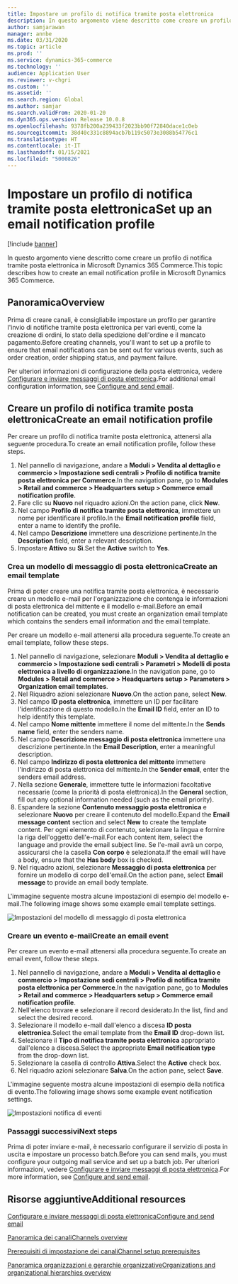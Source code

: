 ```yaml
---
title: Impostare un profilo di notifica tramite posta elettronica
description: In questo argomento viene descritto come creare un profilo di notifica tramite posta elettronica in Microsoft Dynamics 365 Commerce.
author: samjarawan
manager: annbe
ms.date: 03/31/2020
ms.topic: article
ms.prod: ''
ms.service: dynamics-365-commerce
ms.technology: ''
audience: Application User
ms.reviewer: v-chgri
ms.custom: ''
ms.assetid: ''
ms.search.region: Global
ms.author: samjar
ms.search.validFrom: 2020-01-20
ms.dyn365.ops.version: Release 10.0.8
ms.openlocfilehash: 9378fb200a239433f2023bb90f72840dace1c0eb
ms.sourcegitcommit: 38d40c331c8894acb7b119c5073e3088b54776c1
ms.translationtype: HT
ms.contentlocale: it-IT
ms.lasthandoff: 01/15/2021
ms.locfileid: "5000826"
---
```

# <a name="set-up-an-email-notification-profile"></a><span data-ttu-id="ad8e5-103">Impostare un profilo di notifica tramite posta elettronica</span><span class="sxs-lookup"><span data-stu-id="ad8e5-103">Set up an email notification profile</span></span>


[!include [banner](includes/banner.md)]

<span data-ttu-id="ad8e5-104">In questo argomento viene descritto come creare un profilo di notifica tramite posta elettronica in Microsoft Dynamics 365 Commerce.</span><span class="sxs-lookup"><span data-stu-id="ad8e5-104">This topic describes how to create an email notification profile in Microsoft Dynamics 365 Commerce.</span></span>

## <a name="overview"></a><span data-ttu-id="ad8e5-105">Panoramica</span><span class="sxs-lookup"><span data-stu-id="ad8e5-105">Overview</span></span>

<span data-ttu-id="ad8e5-106">Prima di creare canali, è consigliabile impostare un profilo per garantire l'invio di notifiche tramite posta elettronica per vari eventi, come la creazione di ordini, lo stato della spedizione dell'ordine e il mancato pagamento.</span><span class="sxs-lookup"><span data-stu-id="ad8e5-106">Before creating channels, you'll want to set up a profile to ensure that email notifications can be sent out for various events, such as order creation, order shipping status, and payment failure.</span></span>

<span data-ttu-id="ad8e5-107">Per ulteriori informazioni di configurazione della posta elettronica, vedere [Configurare e inviare messaggi di posta elettronica](../fin-ops-core/fin-ops/organization-administration/configure-email.md?toc=/dynamics365/commerce/toc.json).</span><span class="sxs-lookup"><span data-stu-id="ad8e5-107">For additional email configuration information, see [Configure and send email](../fin-ops-core/fin-ops/organization-administration/configure-email.md?toc=/dynamics365/commerce/toc.json).</span></span>

## <a name="create-an-email-notification-profile"></a><span data-ttu-id="ad8e5-108">Creare un profilo di notifica tramite posta elettronica</span><span class="sxs-lookup"><span data-stu-id="ad8e5-108">Create an email notification profile</span></span>

<span data-ttu-id="ad8e5-109">Per creare un profilo di notifica tramite posta elettronica, attenersi alla seguente procedura.</span><span class="sxs-lookup"><span data-stu-id="ad8e5-109">To create an email notification profile, follow these steps.</span></span>

1. <span data-ttu-id="ad8e5-110">Nel pannello di navigazione, andare a **Moduli \> Vendita al dettaglio e commercio \> Impostazione sedi centrali \> Profilo di notifica tramite posta elettronica per Commerce**.</span><span class="sxs-lookup"><span data-stu-id="ad8e5-110">In the navigation pane, go to **Modules \> Retail and commerce \> Headquarters setup \> Commerce email notification profile**.</span></span>
1. <span data-ttu-id="ad8e5-111">Fare clic su **Nuovo** nel riquadro azioni.</span><span class="sxs-lookup"><span data-stu-id="ad8e5-111">On the action pane, click **New**.</span></span>
1. <span data-ttu-id="ad8e5-112">Nel campo **Profilo di notifica tramite posta elettronica**, immettere un nome per identificare il profilo.</span><span class="sxs-lookup"><span data-stu-id="ad8e5-112">In the **Email notification profile** field, enter a name to identify the profile.</span></span>
1. <span data-ttu-id="ad8e5-113">Nel campo **Descrizione** immettere una descrizione pertinente.</span><span class="sxs-lookup"><span data-stu-id="ad8e5-113">In the **Description** field, enter a relevant description.</span></span>
1. <span data-ttu-id="ad8e5-114">Impostare **Attivo** su **Sì**.</span><span class="sxs-lookup"><span data-stu-id="ad8e5-114">Set the **Active** switch to **Yes**.</span></span>

### <a name="create-an-email-template"></a><span data-ttu-id="ad8e5-115">Crea un modello di messaggio di posta elettronica</span><span class="sxs-lookup"><span data-stu-id="ad8e5-115">Create an email template</span></span>

<span data-ttu-id="ad8e5-116">Prima di poter creare una notifica tramite posta elettronica, è necessario creare un modello e-mail per l'organizzazione che contenga le informazioni di posta elettronica del mittente e il modello e-mail.</span><span class="sxs-lookup"><span data-stu-id="ad8e5-116">Before an email notification can be created, you must create an organization email template which contains the senders email information and the email template.</span></span>

<span data-ttu-id="ad8e5-117">Per creare un modello e-mail attenersi alla procedura seguente.</span><span class="sxs-lookup"><span data-stu-id="ad8e5-117">To create an email template, follow these steps.</span></span>

1. <span data-ttu-id="ad8e5-118">Nel pannello di navigazione, selezionare **Moduli \> Vendita al dettaglio e commercio \> Impostazione sedi centrali \> Parametri \> Modelli di posta elettronica a livello di organizzazione**.</span><span class="sxs-lookup"><span data-stu-id="ad8e5-118">In the navigation pane, go to **Modules \> Retail and commerce \> Headquarters setup \> Parameters \> Organization email templates**.</span></span>
1. <span data-ttu-id="ad8e5-119">Nel Riquadro azioni selezionare **Nuovo**.</span><span class="sxs-lookup"><span data-stu-id="ad8e5-119">On the action pane, select **New**.</span></span>
1. <span data-ttu-id="ad8e5-120">Nel campo **ID posta elettronica**, immettere un ID per facilitare l'identificazione di questo modello.</span><span class="sxs-lookup"><span data-stu-id="ad8e5-120">In the **Email ID** field, enter an ID to help identify this template.</span></span>
1. <span data-ttu-id="ad8e5-121">Nel campo **Nome mittente** immettere il nome del mittente.</span><span class="sxs-lookup"><span data-stu-id="ad8e5-121">In the **Sends name** field, enter the senders name.</span></span>
1. <span data-ttu-id="ad8e5-122">Nel campo **Descrizione messaggio di posta elettronica** immettere una descrizione pertinente.</span><span class="sxs-lookup"><span data-stu-id="ad8e5-122">In the **Email Description**, enter a meaningful description.</span></span>
1. <span data-ttu-id="ad8e5-123">Nel campo **Indirizzo di posta elettronica del mittente** immettere l'indirizzo di posta elettronica del mittente.</span><span class="sxs-lookup"><span data-stu-id="ad8e5-123">In the **Sender email**, enter the senders email address.</span></span>
1. <span data-ttu-id="ad8e5-124">Nella sezione **Generale**, immettere tutte le informazioni facoltative necessarie (come la priorità di posta elettronica).</span><span class="sxs-lookup"><span data-stu-id="ad8e5-124">In the **General** section, fill out any optional information needed (such as the email priority).</span></span>
1. <span data-ttu-id="ad8e5-125">Espandere la sezione **Contenuto messaggio posta elettronica** e selezionare **Nuovo** per creare il contenuto del modello.</span><span class="sxs-lookup"><span data-stu-id="ad8e5-125">Expand the **Email message content** section and select **New** to create the template content.</span></span> <span data-ttu-id="ad8e5-126">Per ogni elemento di contenuto, selezionare la lingua e fornire la riga dell'oggetto dell'e-mail.</span><span class="sxs-lookup"><span data-stu-id="ad8e5-126">For each content item, select the language and provide the email subject line.</span></span> <span data-ttu-id="ad8e5-127">Se l'e-mail avrà un corpo, assicurarsi che la casella **Con corpo** è selezionata.</span><span class="sxs-lookup"><span data-stu-id="ad8e5-127">If the email will have a body, ensure that the **Has body** box is checked.</span></span>
1. <span data-ttu-id="ad8e5-128">Nel riquadro azioni, selezionare **Messaggio di posta elettronica** per fornire un modello di corpo dell'email.</span><span class="sxs-lookup"><span data-stu-id="ad8e5-128">On the action pane, select **Email message** to provide an email body template.</span></span>

<span data-ttu-id="ad8e5-129">L'immagine seguente mostra alcune impostazioni di esempio del modello e-mail.</span><span class="sxs-lookup"><span data-stu-id="ad8e5-129">The following image shows some example email template settings.</span></span>

![Impostazioni del modello di messaggio di posta elettronica](media/email-template.png)

### <a name="create-an-email-event"></a><span data-ttu-id="ad8e5-131">Creare un evento e-mail</span><span class="sxs-lookup"><span data-stu-id="ad8e5-131">Create an email event</span></span>

<span data-ttu-id="ad8e5-132">Per creare un evento e-mail attenersi alla procedura seguente.</span><span class="sxs-lookup"><span data-stu-id="ad8e5-132">To create an email event, follow these steps.</span></span>

1. <span data-ttu-id="ad8e5-133">Nel pannello di navigazione, andare a **Moduli \> Vendita al dettaglio e commercio \> Impostazione sedi centrali \> Profilo di notifica tramite posta elettronica per Commerce**.</span><span class="sxs-lookup"><span data-stu-id="ad8e5-133">In the navigation pane, go to **Modules \> Retail and commerce \> Headquarters setup \> Commerce email notification profile**.</span></span>
1. <span data-ttu-id="ad8e5-134">Nell'elenco trovare e selezionare il record desiderato.</span><span class="sxs-lookup"><span data-stu-id="ad8e5-134">In the list, find and select the desired record.</span></span> 
1. <span data-ttu-id="ad8e5-135">Selezionare il modello e-mail dall'elenco a discesa **ID posta elettronica**.</span><span class="sxs-lookup"><span data-stu-id="ad8e5-135">Select the email template from the **Email ID** drop-down list.</span></span>
1. <span data-ttu-id="ad8e5-136">Selezionare il **Tipo di notifica tramite posta elettronica** appropriato dall'elenco a discesa.</span><span class="sxs-lookup"><span data-stu-id="ad8e5-136">Select the appropriate **Email notification type** from the drop-down list.</span></span>
1. <span data-ttu-id="ad8e5-137">Selezionare la casella di controllo **Attiva**.</span><span class="sxs-lookup"><span data-stu-id="ad8e5-137">Select the **Active** check box.</span></span>
1. <span data-ttu-id="ad8e5-138">Nel riquadro azioni selezionare **Salva**.</span><span class="sxs-lookup"><span data-stu-id="ad8e5-138">On the action pane, select **Save**.</span></span>

<span data-ttu-id="ad8e5-139">L'immagine seguente mostra alcune impostazioni di esempio della notifica di evento.</span><span class="sxs-lookup"><span data-stu-id="ad8e5-139">The following image shows some example event notification settings.</span></span>

![Impostazioni notifica di eventi](media/email-notification-profile.png)

### <a name="next-steps"></a><span data-ttu-id="ad8e5-141">Passaggi successivi</span><span class="sxs-lookup"><span data-stu-id="ad8e5-141">Next steps</span></span>

<span data-ttu-id="ad8e5-142">Prima di poter inviare e-mail, è necessario configurare il servizio di posta in uscita e impostare un processo batch.</span><span class="sxs-lookup"><span data-stu-id="ad8e5-142">Before you can send mails, you must configure your outgoing mail service and set up a batch job.</span></span> <span data-ttu-id="ad8e5-143">Per ulteriori informazioni, vedere [Configurare e inviare messaggi di posta elettronica](../fin-ops-core/fin-ops/organization-administration/configure-email.md?toc=/dynamics365/commerce/toc.json).</span><span class="sxs-lookup"><span data-stu-id="ad8e5-143">For more information, see [Configure and send email](../fin-ops-core/fin-ops/organization-administration/configure-email.md?toc=/dynamics365/commerce/toc.json).</span></span>


## <a name="additional-resources"></a><span data-ttu-id="ad8e5-144">Risorse aggiuntive</span><span class="sxs-lookup"><span data-stu-id="ad8e5-144">Additional resources</span></span>

[<span data-ttu-id="ad8e5-145">Configurare e inviare messaggi di posta elettronica</span><span class="sxs-lookup"><span data-stu-id="ad8e5-145">Configure and send email</span></span>](../fin-ops-core/fin-ops/organization-administration/configure-email.md?toc=/dynamics365/commerce/toc.json)

[<span data-ttu-id="ad8e5-146">Panoramica dei canali</span><span class="sxs-lookup"><span data-stu-id="ad8e5-146">Channels overview</span></span>](channels-overview.md)

[<span data-ttu-id="ad8e5-147">Prerequisiti di impostazione dei canali</span><span class="sxs-lookup"><span data-stu-id="ad8e5-147">Channel setup prerequisites</span></span>](channels-prerequisites.md)

[<span data-ttu-id="ad8e5-148">Panoramica organizzazioni e gerarchie organizzative</span><span class="sxs-lookup"><span data-stu-id="ad8e5-148">Organizations and organizational hierarchies overview</span></span>](../fin-ops-core/fin-ops/organization-administration/organizations-organizational-hierarchies.md?toc=/dynamics365/commerce/toc.json)
